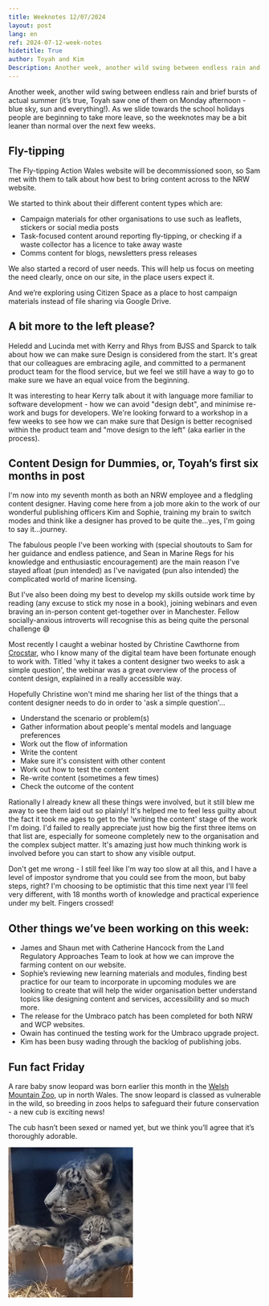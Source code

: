 ```yaml
---
title: Weeknotes 12/07/2024
layout: post
lang: en
ref: 2024-07-12-week-notes
hidetitle: True
author: Toyah and Kim
Description: Another week, another wild swing between endless rain and brief bursts of actual summer (it’s true, Toyah saw one of them on Monday afternoon - blue sky, sun and everything!).
---
```


Another week, another wild swing between endless rain and brief bursts of actual summer (it’s true, Toyah saw one of them on Monday afternoon - blue sky, sun and everything!). As we slide towards the school holidays people are beginning to take more leave, so the weeknotes may be a bit leaner than normal over the next few weeks. 

## Fly-tipping

The Fly-tipping Action Wales website will be decommissioned soon, so Sam met with them to talk about how best to bring content across to the NRW website. 

We started to think about their different content types which are:

+ Campaign materials for other organisations to use such as leaflets, stickers or social media posts
+ Task-focused content around reporting fly-tipping, or checking if a waste collector has a licence to take away waste
+ Comms content for blogs, newsletters press releases

We also started a record of user needs. This will help us focus on meeting the need clearly, once on our site, in the place users expect it.  

And we’re exploring using Citizen Space as a place to host campaign materials instead of file sharing via Google Drive.

## A bit more to the left please?

Heledd and Lucinda met with Kerry and Rhys from BJSS and Sparck to talk about how we can make sure Design is considered from the start. It's great that our colleagues are embracing agile, and committed to a permanent product team for the flood service, but we feel we still have a way to go to make sure we have an equal voice from the beginning.

It was interesting to hear Kerry talk about it with language more familiar to software development - how we can avoid "design debt", and minimise re-work and bugs for developers. We're looking forward to a workshop in a few weeks to see how we can make sure that Design is better recognised within the product team and "move design to the left" (aka earlier in the process).

## Content Design for Dummies, or, Toyah’s first six months in post

I'm now into my seventh month as both an NRW employee and a fledgling content designer. Having come here from a job more akin to the work of our wonderful publishing officers Kim and Sophie, training my brain to switch modes and think like a designer has proved to be quite the…yes, I'm going to say it…journey. 
 
The fabulous people I've been working with (special shoutouts to Sam for her guidance and endless patience, and Sean in Marine Regs for his knowledge and enthusiastic encouragement) are the main reason I've stayed afloat (pun intended) as I've navigated (pun also intended) the complicated world of marine licensing.
 
But I've also been doing my best to develop my skills outside work time by reading (any excuse to stick my nose in a book), joining webinars and even braving an in-person content get-together over in Manchester. Fellow socially-anxious introverts will recognise this as being quite the personal challenge 😅
 
Most recently I caught a webinar hosted by Christine Cawthorne from [Crocstar](https://crocstar.com/), who I know many of the digital team have been fortunate enough to work with. Titled 'why it takes a content designer two weeks to ask a simple question', the webinar was a great overview of the process of content design, explained in a really accessible way.
 
Hopefully Christine won't mind me sharing her list of the things that a content designer needs to do in order to 'ask a simple question'…
 
+ Understand the scenario or problem(s)
+ Gather information about people's mental models and language preferences
+ Work out the flow of information
+ Write the content
+ Make sure it's consistent with other content
+ Work out how to test the content
+ Re-write content (sometimes a few times)
+ Check the outcome of the content
 
Rationally I already knew all these things were involved, but it still blew me away to see them laid out so plainly! It's helped me to feel less guilty about the fact it took me ages to get to the 'writing the content' stage of the work I'm doing. I'd failed to really appreciate just how big the first three items on that list are, especially for someone completely new to the organisation and the complex subject matter. It's amazing just how much thinking work is involved before you can start to show any visible output.
 
Don't get me wrong - I still feel like I'm way too slow at all this, and I have a level of impostor syndrome that you could see from the moon, but baby steps, right? I'm choosing to be optimistic that this time next year I'll feel very different, with 18 months worth of knowledge and practical experience under my belt. Fingers crossed! 

## Other things we’ve been working on this week:

+ James and Shaun met with Catherine Hancock from the Land Regulatory Approaches Team to look at how we can improve the farming content on our website.
+ Sophie’s reviewing new learning materials and modules, finding best practice for our team to incorporate in upcoming modules we are looking to create that will help the wider organisation better understand topics like designing content and services, accessibility and so much more.
+ The release for the Umbraco patch has been completed for both NRW and WCP websites.
+ Owain has continued the testing work for the Umbraco upgrade project.
+ Kim has been busy wading through the backlog of publishing jobs.

## Fun fact Friday

A rare baby snow leopard was born earlier this month in the [Welsh Mountain Zoo](https://www.welshmountainzoo.org/news/snow-leopard-cub-birth), up in north Wales. The snow leopard is classed as vulnerable in the wild, so breeding in zoos helps to safeguard their future conservation - a new cub is exciting news! 

The cub hasn’t been sexed or named yet, but we think you’ll agree that it’s thoroughly adorable. 

![Snow leopard with cub](https://github.com/nrw-digital/week-notes/blob/6325dad36a72f0b726b8aed826c6d4c3a721dd11/images/12-07-2024-001.jpg?raw=true)

